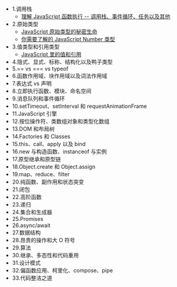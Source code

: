 - 1.调用栈
  - [理解 JavaScript 函数执行 -- 调用栈、事件循环、任务以及其他](/call-stack/understanding-javascript-function-executions.md)
- 2.原始类型
  - [JavaScript 原始类型的秘密生命](/primitive-types/the-secrect-life-of-javascript-primitives.md)
  - [你需要了解的 JavaScript Number 类型](/primitive-types/what-you-need-to-know-about-javascript-number-type.md)
- 3.值类型和引用类型
  - [JavaScript 里的值和引用](/value-types-and-reference-types/explaining-value-vs-reference.md)
- 4.隐式、显式、标称、结构化以及鸭子类型
- 5.== vs === vs typeof
- 6.函数作用域、块作用域以及词法作用域
- 7.表达式 vs 声明
- 8.立即执行函数、模块、命名空间
- 9.消息队列和事件循环
- 10.setTimeout、setInterval 和 requestAnimationFrame
- 11.JavaScript 引擎
- 12.按位操作符、类数组对象和类型化数组
- 13.DOM 和布局树
- 14.Factories 和 Classes
- 15.this、call、apply 以及 bind
- 16.new 与构造函数、instanceof 与实例
- 17.原型继承和原型链
- 18.Object.create 和 Object.assign
- 19.map、reduce、filter
- 20.纯函数、副作用和状态突变
- 21.闭包
- 22.高阶函数
- 23.递归
- 24.集合和生成器
- 25.Promises
- 26.async/await
- 27.数据结构
- 28.昂贵的操作和大 O 符号
- 29.算法
- 30.继承、多态性和代码重用
- 31.设计模式
- 32.偏函数应用、柯里化、compose、pipe
- 33.代码整洁之道
